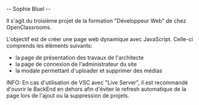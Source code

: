 -- Sophie Bluel --

Il s'agit du troisième projet de la formation "Développeur Web" de chez OpenClassrooms.

L'objectif est de créer une page web dynamique avec JavaScript. Celle-ci comprends les élèments suivants: 

  - la page de présentation des travaux de l'architecte
  - la page de connexion de l'administrateur du site
  - la modale permettant d'uploader et supprimer des médias

INFO: En cas d'utilisation de VSC avec "Live Server", il est recommandé d'ouvrir le BackEnd en dehors afin d'éviter le refresh automatique de la page lors de l'ajout ou la suppression de projets.
